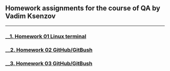 ## __Homework assignments for the course of QA by Vadim Ksenzov__
---
### __[1. Homework 01 Linux terminal](https://github.com/MikhaylovVitaliy/HW-QA-courses-Vadim-Ksenzov/blob/main/Mikhaylov_HW_01_Linux_terminal.md)
### __[2. Homework 02 GitHub/GitBush](https://github.com/MikhaylovVitaliy/HW-QA-courses-Vadim-Ksenzov/blob/main/Mikhaylov_HW_02_GIT.md)
### __[3. Homework 03 GitHub/GitBush](https://github.com/MikhaylovVitaliy/HW-QA-courses-Vadim-Ksenzov/blob/main/Mikhaylov_HW_03_GIT.md)
